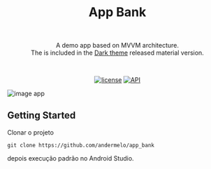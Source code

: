 <h1 align="center">App Bank</h1></br>
<p align="center">  
A demo app based on MVVM architecture.<br>
  The is included in the <a href="https://material.io/design/color/dark-theme.html">Dark theme</a> released material version.
</p>
</br>

<p align="center">
  <a href="https://opensource.org/licenses/MIT"><img alt="license" src="https://img.shields.io/apm/l/vim-mode"></a>
  <a href="https://android-arsenal.com/api?level=21"><img alt="API" src="https://img.shields.io/badge/API-21%2B-brightgreen.svg?style=flat"/></a> 
</p>

![image app](/assets/images/videobank.gif)

## Getting Started

Clonar o projeto

```
git clone https://github.com/andermelo/app_bank
```
depois execução padrão no Android Studio.

